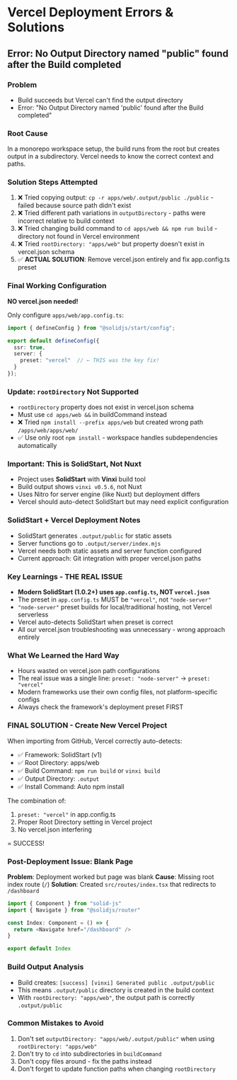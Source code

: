 # Vercel Deployment Errors & Solutions

## Error: No Output Directory named "public" found after the Build completed

### Problem
- Build succeeds but Vercel can't find the output directory
- Error: "No Output Directory named 'public' found after the Build completed"

### Root Cause
In a monorepo workspace setup, the build runs from the root but creates output in a subdirectory. Vercel needs to know the correct context and paths.

### Solution Steps Attempted
1. ❌ Tried copying output: `cp -r apps/web/.output/public ./public` - failed because source path didn't exist
2. ❌ Tried different path variations in `outputDirectory` - paths were incorrect relative to build context
3. ❌ Tried changing build command to `cd apps/web && npm run build` - directory not found in Vercel environment
4. ❌ Tried `rootDirectory: "apps/web"` but property doesn't exist in vercel.json schema
5. ✅ **ACTUAL SOLUTION**: Remove vercel.json entirely and fix app.config.ts preset

### Final Working Configuration
**NO vercel.json needed!** 

Only configure `apps/web/app.config.ts`:
```typescript
import { defineConfig } from "@solidjs/start/config";

export default defineConfig({
  ssr: true,
  server: {
    preset: "vercel"  // ← THIS was the key fix!
  }
});
```

### Update: `rootDirectory` Not Supported
- `rootDirectory` property does not exist in vercel.json schema
- Must use `cd apps/web &&` in buildCommand instead
- ❌ Tried `npm install --prefix apps/web` but created wrong path `/apps/web/apps/web/`
- ✅ Use only root `npm install` - workspace handles subdependencies automatically

### Important: This is SolidStart, Not Nuxt
- Project uses **SolidStart** with **Vinxi** build tool
- Build output shows `vinxi v0.5.6`, not Nuxt
- Uses Nitro for server engine (like Nuxt) but deployment differs
- Vercel should auto-detect SolidStart but may need explicit configuration

### SolidStart + Vercel Deployment Notes
- SolidStart generates `.output/public` for static assets
- Server functions go to `.output/server/index.mjs`
- Vercel needs both static assets and server function configured
- Current approach: Git integration with proper vercel.json paths

### Key Learnings - THE REAL ISSUE
- **Modern SolidStart (1.0.2+) uses `app.config.ts`, NOT `vercel.json`**
- The preset in `app.config.ts` MUST be `"vercel"`, not `"node-server"`
- `"node-server"` preset builds for local/traditional hosting, not Vercel serverless
- Vercel auto-detects SolidStart when preset is correct
- All our vercel.json troubleshooting was unnecessary - wrong approach entirely

### What We Learned the Hard Way
- Hours wasted on vercel.json path configurations
- The real issue was a single line: `preset: "node-server"` → `preset: "vercel"`
- Modern frameworks use their own config files, not platform-specific configs
- Always check the framework's deployment preset FIRST

### FINAL SOLUTION - Create New Vercel Project
When importing from GitHub, Vercel correctly auto-detects:
- ✅ Framework: SolidStart (v1)
- ✅ Root Directory: apps/web
- ✅ Build Command: `npm run build` or `vinxi build`
- ✅ Output Directory: `.output`
- ✅ Install Command: Auto npm install

The combination of:
1. `preset: "vercel"` in app.config.ts 
2. Proper Root Directory setting in Vercel project
3. No vercel.json interfering

= SUCCESS!

### Post-Deployment Issue: Blank Page
**Problem**: Deployment worked but page was blank
**Cause**: Missing root index route (`/`)
**Solution**: Created `src/routes/index.tsx` that redirects to `/dashboard`

```typescript
import { Component } from "solid-js"
import { Navigate } from "@solidjs/router"

const Index: Component = () => {
  return <Navigate href="/dashboard" />
}

export default Index
```

### Build Output Analysis
- Build creates: `[success] [vinxi] Generated public .output/public`
- This means `.output/public` directory is created in the build context
- With `rootDirectory: "apps/web"`, the output path is correctly `.output/public`

### Common Mistakes to Avoid
1. Don't set `outputDirectory: "apps/web/.output/public"` when using `rootDirectory: "apps/web"`
2. Don't try to `cd` into subdirectories in `buildCommand` 
3. Don't copy files around - fix the paths instead
4. Don't forget to update function paths when changing `rootDirectory`